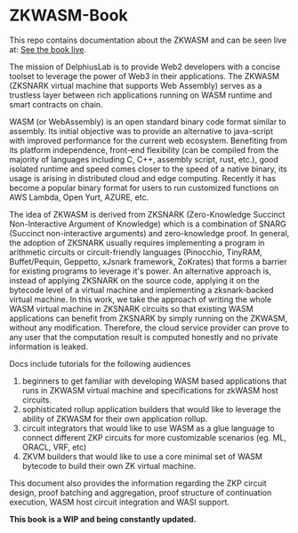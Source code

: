 # ZKWASM-Book

This repo contains documentation about the ZKWASM and can be seen live at: [See the book live](https://zkwasmdoc.gitbook.io/delphinus-zkwasm/).

The mission of DelphiusLab is to provide Web2 developers with a concise toolset to leverage the power of Web3 in their applications. The ZKWASM (ZKSNARK virtual machine that supports Web Assembly) serves as a trustless layer between rich applications running on WASM runtime and smart contracts on chain.

WASM (or WebAssembly) is an open standard binary code format similar to assembly. Its initial objective was to provide an alternative to java-script with improved performance for the current web ecosystem. Benefiting from its platform independence, front-end flexibility (can be compiled from the majority of languages including C, C++, assembly script, rust, etc.), good isolated runtime and speed comes closer to the speed of a native binary, its usage is arising in distributed cloud and edge computing. Recently it has become a popular binary format for users to run customized functions on AWS Lambda, Open Yurt, AZURE, etc.

The idea of ZKWASM is derived from ZKSNARK (Zero-Knowledge Succinct Non-Interactive Argument of Knowledge) which is a combination of SNARG (Succinct non-interactive arguments) and zero-knowledge proof. In general, the adoption of ZKSNARK usually requires implementing a program in arithmetic circuits or circuit-friendly languages (Pinocchio, TinyRAM, Buffet/Pequin, Geppetto, xJsnark framework, ZoKrates) that forms a barrier for existing programs to leverage it's power. An alternative approach is, instead of applying ZKSNARK on the source code, applying it on the bytecode level of a virtual machine and implementing a zksnark-backed virtual machine. In this work, we take the approach of writing the whole WASM virtual machine in ZKSNARK circuits so that existing WASM applications can benefit from ZKSNARK by simply running on the ZKWASM, without any modification. Therefore, the cloud service provider can prove to any user that the computation result is computed honestly and no private information is leaked.

Docs include tutorials for the following audiences

1. beginners to get familiar with developing WASM based applications that runs in ZKWASM virtual machine and specifications for zkWASM host circuits.
2. sophisticated rollup application builders that would like to leverage the ability of ZKWASM for their own application rollup.
3. circuit integrators that would like to use WASM as a glue language to connect different ZKP circuits for more customizable scenarios (eg. ML, ORACL, VRF, etc)
4. ZKVM builders that would like to use a core minimal set of WASM bytecode to build their own ZK virtual machine.

This document also provides the information regarding the ZKP circuit design, proof batching and aggregation, proof structure of continuation execution, WASM host circuit integration and WASI support.


**This book is a WIP and being constantly updated.**

